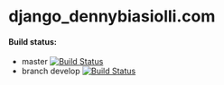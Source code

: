 # django_dennybiasiolli.com
#### Build status:
- master [![Build Status](https://travis-ci.org/dennybiasiolli/django_dennybiasiolli.com.svg?branch=master)](https://travis-ci.org/dennybiasiolli/django_dennybiasiolli.com)
- branch develop [![Build Status](https://travis-ci.org/dennybiasiolli/django_dennybiasiolli.com.svg?branch=develop)](https://github.com/dennybiasiolli/django_dennybiasiolli.com/tree/develop)
